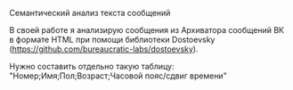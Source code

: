 Семантический анализ текста сообщений

В своей работе я анализирую сообщения из Архиватора сообщений ВК 
в формате HTML при помощи библиотеки Dostoevsky (https://github.com/bureaucratic-labs/dostoevsky).

Нужно составить отдельно такую таблицу: "Номер;Имя;Пол;Возраст;Часовой пояс/сдвиг времени"

